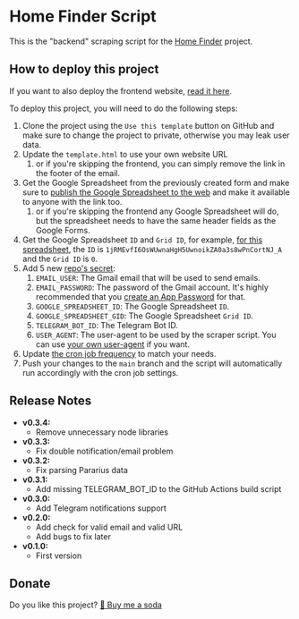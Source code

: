 # Home Finder Script
This is the "backend" scraping script for the [Home Finder](https://github.com/WeRules/home-finder) project.

## How to deploy this project
If you want to also deploy the frontend website, [read it here](https://github.com/WeRules/home-finder#how-to-deploy).

To deploy this project, you will need to do the following steps:

1. Clone the project using the `Use this template` button on GitHub and make sure to change the project to private, otherwise you may leak user data.
2. Update the `template.html` to use your own website URL
    1. or if you're skipping the frontend, you can simply remove the link in the footer of the email.
3. Get the Google Spreadsheet from the previously created form and make sure to [publish the Google Spreadsheet to the web](https://support.google.com/a/users/answer/9308870) and make it available to anyone with the link too.
    1. or if you're skipping the frontend any Google Spreadsheet will do, but the spreadsheet needs to have the same header fields as the Google Forms.
4. Get the Google Spreadsheet `ID` and `Grid ID`, for example, [for this spreadsheet](https://docs.google.com/spreadsheets/d/1jRMEvfI6OsWUwnaHgH5UwnoikZA0a3s8wPnCortNJ_A/edit#gid=0), the `ID` is `1jRMEvfI6OsWUwnaHgH5UwnoikZA0a3s8wPnCortNJ_A` and the `Grid ID` is `0`.
5. Add 5 new [repo's secret](https://docs.github.com/en/actions/reference/encrypted-secrets):
    1. `EMAIL_USER`: The Gmail email that will be used to send emails.
    2. `EMAIL_PASSWORD`: The password of the Gmail account. It's highly recommended that you [create an App Password](https://support.google.com/mail/answer/185833?hl=en-US) for that.
    3. `GOOGLE_SPREADSHEET_ID`: The Google Spreadsheet `ID`.
    4. `GOOGLE_SPREADSHEET_GID`: The Google Spreadsheet `Grid ID`.
    5. `TELEGRAM_BOT_ID`: The Telegram Bot ID.
    6. `USER_AGENT`: The user-agent to be used by the scraper script. You can use [your own user-agent](https://www.whatismybrowser.com/detect/what-is-my-user-agent/) if you want.
6. Update [the cron job frequency](https://github.com/WeRules/home-finder-script/blob/main/.github/workflows/run-task.yml#L5) to match your needs.
7. Push your changes to the `main` branch and the script will automatically run accordingly with the cron job settings.

## Release Notes
- **v0.3.4:**
   - Remove unnecessary node libraries
- **v0.3.3:**
   - Fix double notification/email problem
- **v0.3.2:**
   - Fix parsing Pararius data
- **v0.3.1:**
   - Add missing TELEGRAM_BOT_ID to the GitHub Actions build script
- **v0.3.0:**
   - Add Telegram notifications support
- **v0.2.0:**
   - Add check for valid email and valid URL
   - Add bugs to fix later
- **v0.1.0:**
   - First version

## Donate
Do you like this project? [🥤 Buy me a soda](https://bunq.me/BuyMeASoda)
